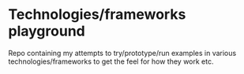 # Technologies/frameworks playground

Repo containing my attempts to try/prototype/run examples in various technologies/frameworks to get the feel for how they work etc.
